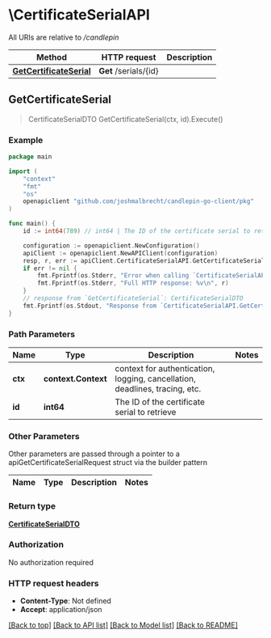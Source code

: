 # \CertificateSerialAPI

All URIs are relative to */candlepin*

Method | HTTP request | Description
------------- | ------------- | -------------
[**GetCertificateSerial**](CertificateSerialAPI.md#GetCertificateSerial) | **Get** /serials/{id} | 



## GetCertificateSerial

> CertificateSerialDTO GetCertificateSerial(ctx, id).Execute()





### Example

```go
package main

import (
	"context"
	"fmt"
	"os"
	openapiclient "github.com/joshmalbrecht/candlepin-go-client/pkg"
)

func main() {
	id := int64(789) // int64 | The ID of the certificate serial to retrieve

	configuration := openapiclient.NewConfiguration()
	apiClient := openapiclient.NewAPIClient(configuration)
	resp, r, err := apiClient.CertificateSerialAPI.GetCertificateSerial(context.Background(), id).Execute()
	if err != nil {
		fmt.Fprintf(os.Stderr, "Error when calling `CertificateSerialAPI.GetCertificateSerial``: %v\n", err)
		fmt.Fprintf(os.Stderr, "Full HTTP response: %v\n", r)
	}
	// response from `GetCertificateSerial`: CertificateSerialDTO
	fmt.Fprintf(os.Stdout, "Response from `CertificateSerialAPI.GetCertificateSerial`: %v\n", resp)
}
```

### Path Parameters


Name | Type | Description  | Notes
------------- | ------------- | ------------- | -------------
**ctx** | **context.Context** | context for authentication, logging, cancellation, deadlines, tracing, etc.
**id** | **int64** | The ID of the certificate serial to retrieve | 

### Other Parameters

Other parameters are passed through a pointer to a apiGetCertificateSerialRequest struct via the builder pattern


Name | Type | Description  | Notes
------------- | ------------- | ------------- | -------------


### Return type

[**CertificateSerialDTO**](CertificateSerialDTO.md)

### Authorization

No authorization required

### HTTP request headers

- **Content-Type**: Not defined
- **Accept**: application/json

[[Back to top]](#) [[Back to API list]](../README.md#documentation-for-api-endpoints)
[[Back to Model list]](../README.md#documentation-for-models)
[[Back to README]](../README.md)

